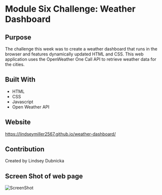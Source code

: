# Module Six Challenge: Weather Dashboard

## Purpose
The challenge this week was to create a weather dashboard that runs in the browser and features dynamically updated HTML and CSS. This web application uses the OpenWeather One Call API to retrieve weather data for the cities. 

## Built With
* HTML
* CSS
* Javascript
* Open Weather API 

## Website
https://lindseymiller2567.github.io/weather-dashboard/

## Contribution
Created by Lindsey Dubnicka

## Screen Shot of web page
![ScreenShot](./assets/images/wweather-dashboard-screenshot.png)